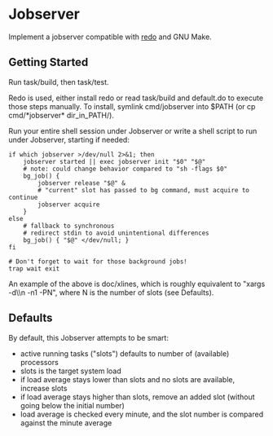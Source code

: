 Jobserver
=========

Implement a jobserver compatible with [redo](https://redo.rtfd.io/) and GNU Make.


## Getting Started

Run task/build, then task/test.

Redo is used, either install redo or read task/build and default.do to execute those steps manually.  To install, symlink cmd/jobserver into $PATH (or cp cmd/\*jobserver\* dir\_in\_PATH/).

Run your entire shell session under Jobserver or write a shell script to run under Jobserver, starting if needed:

    if which jobserver >/dev/null 2>&1; then
        jobserver started || exec jobserver init "$0" "$@"
        # note: could change behavior compared to "sh -flags $0"
        bg_job() {
            jobserver release "$@" &
            # "current" slot has passed to bg command, must acquire to continue
            jobserver acquire
        }
    else
        # fallback to synchronous
        # redirect stdin to avoid unintentional differences
        bg_job() { "$@" </dev/null; }
    fi

    # Don't forget to wait for those background jobs!
    trap wait exit

An example of the above is doc/xlines, which is roughly equivalent to "xargs -d\\\\n -n1 -PN", where N is the number of slots (see Defaults).


## Defaults

By default, this Jobserver attempts to be smart:

* active running tasks ("slots") defaults to number of (available) processors
* slots is the target system load
* if load average stays lower than slots and no slots are available, increase slots
* if load average stays higher than slots, remove an added slot (without going below the initial number)
* load average is checked every minute, and the slot number is compared against the minute average
